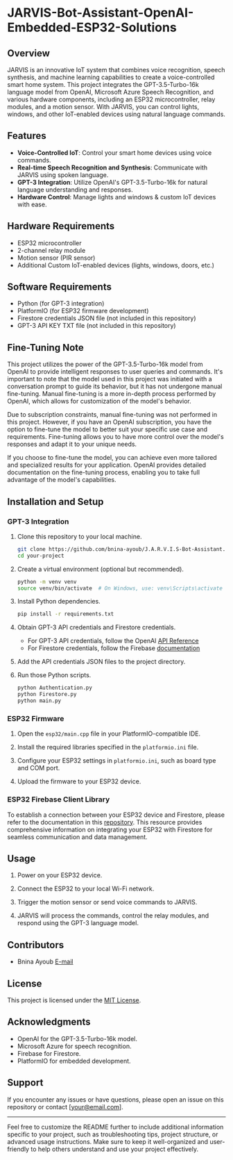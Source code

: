 # JARVIS-Bot-Assistant-OpenAI-Embedded-ESP32-Solutions


## Overview

JARVIS is an innovative IoT system that combines voice recognition, speech synthesis, and machine learning capabilities to create a voice-controlled smart home system. This project integrates the GPT-3.5-Turbo-16k language model from OpenAI, Microsoft Azure Speech Recognition, and various hardware components, including an ESP32 microcontroller, relay modules, and a motion sensor. With JARVIS, you can control lights, windows, and other IoT-enabled devices using natural language commands.

## Features

- **Voice-Controlled IoT**: Control your smart home devices using voice commands.
- **Real-time Speech Recognition and Synthesis**: Communicate with JARVIS using spoken language.
- **GPT-3 Integration**: Utilize OpenAI's GPT-3.5-Turbo-16k for natural language understanding and responses.
- **Hardware Control**: Manage lights and windows & custom IoT devices with ease.

## Hardware Requirements

- ESP32 microcontroller
- 2-channel relay module
- Motion sensor (PIR sensor)
- Additional Custom IoT-enabled devices (lights, windows, doors, etc.)

## Software Requirements

- Python (for GPT-3 integration)
- PlatformIO (for ESP32 firmware development)
- Firestore credentials JSON file (not included in this repository)
- GPT-3 API KEY TXT file (not included in this repository)

## Fine-Tuning Note

This project utilizes the power of the GPT-3.5-Turbo-16k model from OpenAI to provide intelligent responses to user queries and commands. It's important to note that the model used in this project was initiated with a conversation prompt to guide its behavior, but it has not undergone manual fine-tuning. Manual fine-tuning is a more in-depth process performed by OpenAI, which allows for customization of the model's behavior.

Due to subscription constraints, manual fine-tuning was not performed in this project. However, if you have an OpenAI subscription, you have the option to fine-tune the model to better suit your specific use case and requirements. Fine-tuning allows you to have more control over the model's responses and adapt it to your unique needs.

If you choose to fine-tune the model, you can achieve even more tailored and specialized results for your application. OpenAI provides detailed documentation on the fine-tuning process, enabling you to take full advantage of the model's capabilities.


## Installation and Setup

### GPT-3 Integration

1. Clone this repository to your local machine.

   ```bash
   git clone https://github.com/bnina-ayoub/J.A.R.V.I.S-Bot-Assistant.git
   cd your-project
   ```

2. Create a virtual environment (optional but recommended).

   ```bash
   python -m venv venv
   source venv/bin/activate  # On Windows, use: venv\Scripts\activate
   ```

3. Install Python dependencies.

   ```bash
   pip install -r requirements.txt
   ```

4. Obtain GPT-3 API credentials and Firestore credentials.

   - For GPT-3 API credentials, follow the OpenAI [API Reference](https://platform.openai.com/docs/api-reference)
   - For Firestore credentials, follow the Firebase [documentation](https://platform.openai.com/docs/api-reference)

5. Add the API credentials JSON files to the project directory.

6. Run those Python scripts.

   ```bash
   python Authentication.py
   python Firestore.py
   python main.py
   ```

### ESP32 Firmware

1. Open the `esp32/main.cpp` file in your PlatformIO-compatible IDE.

2. Install the required libraries specified in the `platformio.ini` file.

3. Configure your ESP32 settings in `platformio.ini`, such as board type and COM port.

4. Upload the firmware to your ESP32 device.

### ESP32 Firebase Client Library

To establish a connection between your ESP32 device and Firestore, please refer to the documentation in this [repository](https://github.com/mobizt/Firebase-ESP-Client#about-firebasedata-object). 
This resource provides comprehensive information on integrating your ESP32 with Firestore for seamless communication and data management.

## Usage

1. Power on your ESP32 device.

2. Connect the ESP32 to your local Wi-Fi network.

3. Trigger the motion sensor or send voice commands to JARVIS.

4. JARVIS will process the commands, control the relay modules, and respond using the GPT-3 language model.

## Contributors

- Bnina Ayoub [E-mail](bninayoub.pro@gmail.com)

## License

This project is licensed under the [MIT License](LICENSE.md).

## Acknowledgments

- OpenAI for the GPT-3.5-Turbo-16k model.
- Microsoft Azure for speech recognition.
- Firebase for Firestore.
- PlatformIO for embedded development.

## Support

If you encounter any issues or have questions, please open an issue on this repository or contact [your@email.com].

---

Feel free to customize the README further to include additional information specific to your project, such as troubleshooting tips, project structure, or advanced usage instructions. Make sure to keep it well-organized and user-friendly to help others understand and use your project effectively.
